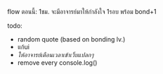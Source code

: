 flow ตอนนี้:
 1ชม. จะมีอาจารย์มาให้กำลังใจ 1รอบ พร้อม bond+1

todo:
- random quote (based on bonding lv.)
- แก้ui
- *ให้อาจารย์เตือนเวลาเข้าเว็บแปลกๆ*
- remove every console.log()
